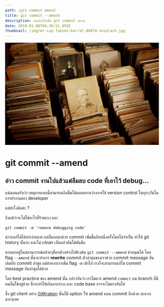 ```yaml
---
path: /git-commit-amend
title: git commit --amend
description: ทำอย่างไรเมื่อ git commit พลาด
date: 2019-01-08T04:39:51.059Z
thumbnail: /img/mr-cup-fabien-barral-86074-unsplash.jpg
---
```

![old books](/img/mr-cup-fabien-barral-86074-unsplash.jpg)

# git commit --amend

## อ่าว commit งานไปแล้วแต่ลืมลบ code ที่เอาไว้ debug...

แน่นอนครับว่า เหตุการแบบนี้สามารถเกิดขึ้นได้ตลอดระหว่างการใช้ version control ในทุกๆวันในการทำงานของ developer

แต่ทำไงดีหล่ะ ? 

ถึงแม้ว่าจะไม่ใช่อะไรที่ร้ายแรง และ

`git commit -m 'remove debugging code'`

น่าจะแก้ไขได้อย่าง่ายดาย แต่ก็แลกมาด้วย commit เพิ่มขึ้นอีกหนึ่งครั้งโดยไม่จำเป็น ทำให้ git history นั้นรก และไม่ _clean_ เห็นแล้วคันไม้คันมือ 

หากตกอยู่ในสถานการณ์คล้ายๆที่ยกตัวอย่างไปข้างต้น `git commit --amend` ช่วยคุณได้ โดย flag `--amend` นั้นจะทำการ **rewrite** commit ตัวล่าสุดของเราด้วย commit message อันเดิมกับ commit ล่าสุด แต่ถ้าหากเราเพิ่ม flag `-m` เข้าไป เราก็จะสามารถแก้ไข commit message อันล่าสุดได้ด้วย

โดย best practice ของ  amend นั้น กล่าวกันว่า เราไม่ควร amend `commit` บน branch ที่มีคนอื่นใช้อยู่ด้วย ซึ่งจะทำให้เกิดอาการงง และ code base อาจจะไม่ตรงกันได้

ซึ่ง git client อย่าง [GitKraken](https://www.gitkraken.com) นั้นก็มี option ให้ amend ตอน commit อีกด้วย สะดวกมากๆเลย
